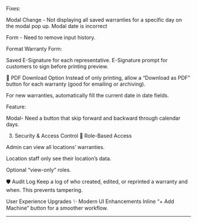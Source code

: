 Fixes: 


Modal Change -
Not displaying all saved warranties for a specific day on the modal pop up.
Modal date is incorrect


Form -
Need to remove input history.

Format Warranty Form:

Saved E-Signature for each representative.
E-Signature prompt for customers to sign before printing preview.

📄 PDF Download Option
Instead of only printing, allow a “Download as PDF” button for each warranty (good for emailing or archiving).

For new warranties, automatically fill the current date in date fields.






Feature:

Modal-
Need a button that skip forward and backward through calendar days.



3. Security & Access Control
🔐 Role-Based Access

Admin can view all locations’ warranties.

Location staff only see their location’s data.

Optional “view-only” roles.

🛡️ Audit Log
Keep a log of who created, edited, or reprinted a warranty and when.
This prevents tampering.


User Experience Upgrades
✨ Modern UI Enhancements
Inline “+ Add Machine” button for a smoother workflow.


------------------

